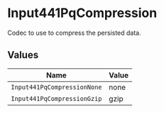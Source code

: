 # Input441PqCompression

Codec to use to compress the persisted data.


## Values

| Name                        | Value                       |
| --------------------------- | --------------------------- |
| `Input441PqCompressionNone` | none                        |
| `Input441PqCompressionGzip` | gzip                        |